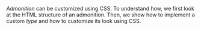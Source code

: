 <!-- markdownlint-disable MD041-->
*Admonition* can be customized using CSS. To understand how,
we first look at the HTML structure of an admonition. Then, we
show how to implement a custom *type* and how to customize its
look using CSS.
<!-- markdownlint-enable MD041-->
